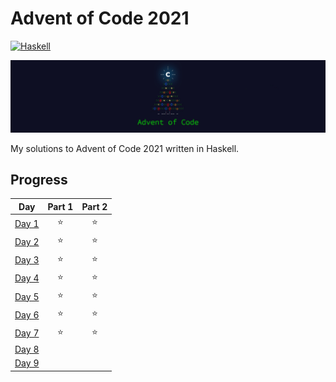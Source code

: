 # Advent of Code 2021

[![Haskell](https://github.com/shepherdjerred/advent-of-code-2021/actions/workflows/Haskell.yml/badge.svg)](https://github.com/shepherdjerred/advent-of-code-2021/actions/workflows/Haskell.yml)

[![Advent of Code Banner](../advent-of-code.jpg)](https://adventofcode.com/2021)

My solutions to Advent of Code 2021 written in Haskell.

## Progress

|                     Day                      | Part 1 | Part 2 |
| :------------------------------------------: | :----: | :----: |
| [Day 1](https://adventofcode.com/2021/day/1) |   ⭐   |   ⭐   |
| [Day 2](https://adventofcode.com/2021/day/2) |   ⭐   |   ⭐   |
| [Day 3](https://adventofcode.com/2021/day/3) |   ⭐   |   ⭐   |
| [Day 4](https://adventofcode.com/2021/day/4) |   ⭐   |   ⭐   |
| [Day 5](https://adventofcode.com/2021/day/5) |   ⭐   |   ⭐   |
| [Day 6](https://adventofcode.com/2021/day/6) |   ⭐   |   ⭐   |
| [Day 7](https://adventofcode.com/2021/day/7) |   ⭐   |   ⭐   |
| [Day 8](https://adventofcode.com/2021/day/8) |        |        |
| [Day 9](https://adventofcode.com/2021/day/9) |        |        |
